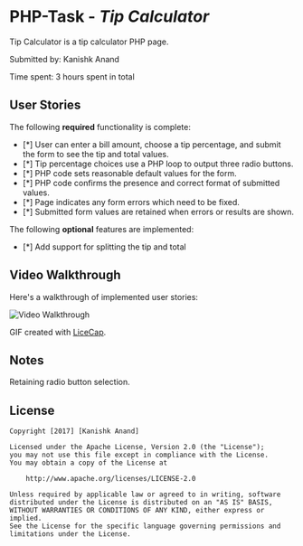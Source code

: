 # PHP-Task - *Tip Calculator*

Tip Calculator is a tip calculator PHP page.

Submitted by: Kanishk Anand

Time spent: 3 hours spent in total

## User Stories

The following **required** functionality is complete:
* [*] User can enter a bill amount, choose a tip percentage, and submit the form to see the tip and total values.
* [*] Tip percentage choices use a PHP loop to output three radio buttons.
* [*] PHP code sets reasonable default values for the form.
* [*] PHP code confirms the presence and correct format of submitted values.
* [*] Page indicates any form errors which need to be fixed.
* [*] Submitted form values are retained when errors or results are shown.

The following **optional** features are implemented:
* [*] Add support for splitting the tip and total


## Video Walkthrough

Here's a walkthrough of implemented user stories:

<img src='http://i.imgur.com/8t1zqrA.gif' title='Video Walkthrough' width='' alt='Video Walkthrough' />

GIF created with [LiceCap](http://www.cockos.com/licecap/).

## Notes

Retaining radio button selection. 

## License

    Copyright [2017] [Kanishk Anand]

    Licensed under the Apache License, Version 2.0 (the "License");
    you may not use this file except in compliance with the License.
    You may obtain a copy of the License at

        http://www.apache.org/licenses/LICENSE-2.0

    Unless required by applicable law or agreed to in writing, software
    distributed under the License is distributed on an "AS IS" BASIS,
    WITHOUT WARRANTIES OR CONDITIONS OF ANY KIND, either express or implied.
    See the License for the specific language governing permissions and
    limitations under the License.
